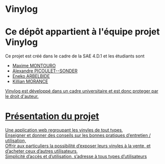 # Vinylog

<h1>Ce dépôt appartient à l'équipe projet Vinylog</h1>
<p>Ce projet est créé dans le cadre de la SAE 4.D.1 et les étudiants sont </p><ul>
  <li> <a href="https://github.com/MaxMontouro"> Maxime MONTOURO </li>
  <li><a href="https://github.com/alex-picoulet"> Alexandre PICOULET--SONDER</li>
  <li><a href="https://github.com/EnekoAR"> Eneko ARBELBIDE</li>
  <li><a href="https://github.com/KyllM"> Killian MORANCE</li>
</ul>
<p>
  Vinylog est développé dans un cadre universitaire et est donc proteger par le droit d'auteur.
</p>
<h1>Présentation du projet</h1>
<p> Une application web regroupant les vinyles de tout types,<br>
Enseigner et donner des conseils sur les bonnes pratiques d’entretien / utilisation,<br>
Offrir aux particuliers la possibilité d’exposer leurs vinyles à la vente, et d’acheter ceux d’autres utilisateurs,<br>
Simplicité d’accès et d’utilisation, s’adresse à tous types d’utilisateurs <br>
</p>
